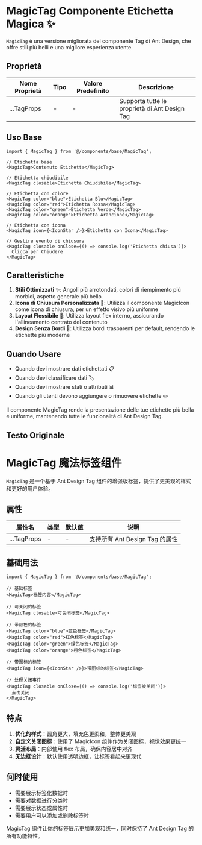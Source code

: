 # MagicTag Componente Etichetta Magica ✨

`MagicTag` è una versione migliorata del componente Tag di Ant Design, che offre stili più belli e una migliore esperienza utente.

## Proprietà

| Nome Proprietà | Tipo | Valore Predefinito | Descrizione                          |
| -------------- | ---- | ------------------ | ------------------------------------ |
| ...TagProps    | -    | -                  | Supporta tutte le proprietà di Ant Design Tag |

## Uso Base

```tsx
import { MagicTag } from '@/components/base/MagicTag';

// Etichetta base
<MagicTag>Contenuto Etichetta</MagicTag>

// Etichetta chiudibile
<MagicTag closable>Etichetta Chiudibile</MagicTag>

// Etichetta con colore
<MagicTag color="blue">Etichetta Blu</MagicTag>
<MagicTag color="red">Etichetta Rossa</MagicTag>
<MagicTag color="green">Etichetta Verde</MagicTag>
<MagicTag color="orange">Etichetta Arancione</MagicTag>

// Etichetta con icona
<MagicTag icon={<IconStar />}>Etichetta con Icona</MagicTag>

// Gestire evento di chiusura
<MagicTag closable onClose={() => console.log('Etichetta chiusa')}>
  Clicca per Chiudere
</MagicTag>
```

## Caratteristiche

1. **Stili Ottimizzati** ✨: Angoli più arrotondati, colori di riempimento più morbidi, aspetto generale più bello
2. **Icona di Chiusura Personalizzata** 🔄: Utilizza il componente MagicIcon come icona di chiusura, per un effetto visivo più uniforme
3. **Layout Flessibile** 📐: Utilizza layout flex interno, assicurando l'allineamento centrato del contenuto
4. **Design Senza Bordi** 🎨: Utilizza bordi trasparenti per default, rendendo le etichette più moderne

## Quando Usare

- Quando devi mostrare dati etichettati 📋
- Quando devi classificare dati 🏷️
- Quando devi mostrare stati o attributi 📊
- Quando gli utenti devono aggiungere o rimuovere etichette ✏️

Il componente MagicTag rende la presentazione delle tue etichette più bella e uniforme, mantenendo tutte le funzionalità di Ant Design Tag.

## Testo Originale
# MagicTag 魔法标签组件

`MagicTag` 是一个基于 Ant Design Tag 组件的增强版标签，提供了更美观的样式和更好的用户体验。

## 属性

| 属性名      | 类型 | 默认值 | 说明                           |
| ----------- | ---- | ------ | ------------------------------ |
| ...TagProps | -    | -      | 支持所有 Ant Design Tag 的属性 |

## 基础用法

```tsx
import { MagicTag } from '@/components/base/MagicTag';

// 基础标签
<MagicTag>标签内容</MagicTag>

// 可关闭的标签
<MagicTag closable>可关闭标签</MagicTag>

// 带颜色的标签
<MagicTag color="blue">蓝色标签</MagicTag>
<MagicTag color="red">红色标签</MagicTag>
<MagicTag color="green">绿色标签</MagicTag>
<MagicTag color="orange">橙色标签</MagicTag>

// 带图标的标签
<MagicTag icon={<IconStar />}>带图标的标签</MagicTag>

// 处理关闭事件
<MagicTag closable onClose={() => console.log('标签被关闭')}>
  点击关闭
</MagicTag>
```

## 特点

1. **优化的样式**：圆角更大，填充色更柔和，整体更美观
2. **自定义关闭图标**：使用了 MagicIcon 组件作为关闭图标，视觉效果更统一
3. **灵活布局**：内部使用 flex 布局，确保内容居中对齐
4. **无边框设计**：默认使用透明边框，让标签看起来更现代

## 何时使用

-   需要展示标签化数据时
-   需要对数据进行分类时
-   需要展示状态或属性时
-   需要用户可以添加或删除标签时

MagicTag 组件让你的标签展示更加美观和统一，同时保持了 Ant Design Tag 的所有功能特性。
